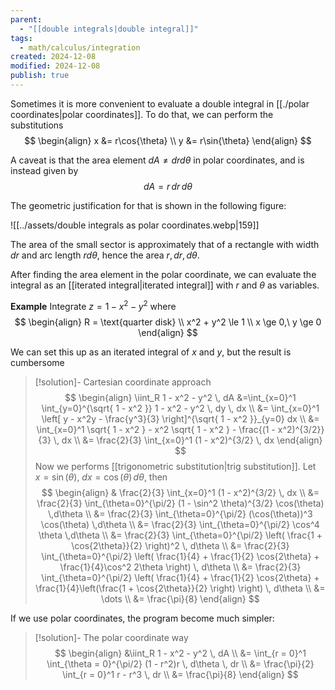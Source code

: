 ```yaml
---
parent:
  - "[[double integrals|double integral]]"
tags:
  - math/calculus/integration
created: 2024-12-08
modified: 2024-12-08
publish: true
---
```

Sometimes it is more convenient to evaluate a double integral in [[./polar coordinates|polar coordinates]]. To do that, we can perform the substitutions
$$
\begin{align}
x &= r\cos{\theta} \\
y &= r\sin{\theta}
\end{align}
$$

A caveat is that the area element $dA \neq dr d\theta$ in polar coordinates, and is instead given by
$$
dA = r\,dr\,d\theta
$$

The geometric justification for that is shown in the following figure:

![[../assets/double integrals as polar coordinates.webp|159]]

The area of the small sector is approximately that of a rectangle with width $dr$ and arc length $r d\theta$, hence the area $r,dr,d\theta$.

After finding the area element in the polar coordinate, we can evaluate the integral as an [[iterated integral|iterated integral]] with $r$ and $\theta$ as variables.

**Example** Integrate $z = 1 - x^2 - y^2$ where
$$
\begin{align}
R = \text{quarter disk} \\
x^2 + y^2 \le 1 \\
x \ge 0,\ y \ge 0
\end{align}
$$

We can set this up as an iterated integral of $x$ and $y$, but the result is cumbersome

> [!solution]- Cartesian coordinate approach
> $$
> \begin{align}
> \iint_R 1 - x^2 - y^2 \, dA
> &=\int_{x=0}^1 \int_{y=0}^{\sqrt{ 1 - x^2 }} 1 - x^2 - y^2 \, dy \, dx  \\
> &= \int_{x=0}^1 \left[ y - x^2y - \frac{y^3}{3} \right]^{\sqrt{ 1 - x^2 }}_{y=0} dx \\
> &= \int_{x=0}^1  \sqrt{ 1 - x^2 } - x^2 \sqrt{ 1 - x^2 } - \frac{(1 - x^2)^{3/2}}{3} \, dx \\
> &= \frac{2}{3} \int_{x=0}^1 (1 - x^2)^{3/2} \, dx
\end{align}
> $$
> Now we performs [[trigonometric substitution|trig substitution]]. Let $x = \sin(\theta)$, $dx = \cos(\theta)\, d\theta$, then
> $$
> \begin{align}
> & \frac{2}{3} \int_{x=0}^1 (1 - x^2)^{3/2} \, dx \\
> &= \frac{2}{3} \int_{\theta=0}^{\pi/2} (1 - \sin^2 \theta)^{3/2} \cos(\theta) \,d\theta \\
> &= \frac{2}{3} \int_{\theta=0}^{\pi/2} (\cos(\theta))^3 \cos(\theta) \,d\theta \\
> &= \frac{2}{3} \int_{\theta=0}^{\pi/2} \cos^4 \theta \,d\theta \\
> &= \frac{2}{3} \int_{\theta=0}^{\pi/2} \left( \frac{1 + \cos{2\theta}}{2} \right)^2 \, d\theta \\
> &= \frac{2}{3} \int_{\theta=0}^{\pi/2} \left( \frac{1}{4} + \frac{1}{2} \cos{2\theta} + \frac{1}{4}\cos^2 2\theta \right) \, d\theta \\
> &= \frac{2}{3} \int_{\theta=0}^{\pi/2} \left( \frac{1}{4} + \frac{1}{2} \cos{2\theta} + \frac{1}{4}\left(\frac{1 + \cos{2\theta}}{2} \right) \right) \, d\theta \\
> &= \dots \\
> &= \frac{\pi}{8}
> \end{align}
> $$

If we use polar coordinates, the program become much simpler:

> [!solution]- The polar coordinate way
> $$
> \begin{align}
> &\iint_R 1 - x^2 - y^2 \, dA \\
> &= \int_{r = 0}^1 \int_{\theta = 0}^{\pi/2} (1 - r^2)r \, d\theta  \, dr  \\
> &= \frac{\pi}{2} \int_{r = 0}^1 r - r^3 \, dr \\
> &= \frac{\pi}{8}
> \end{align}
> $$